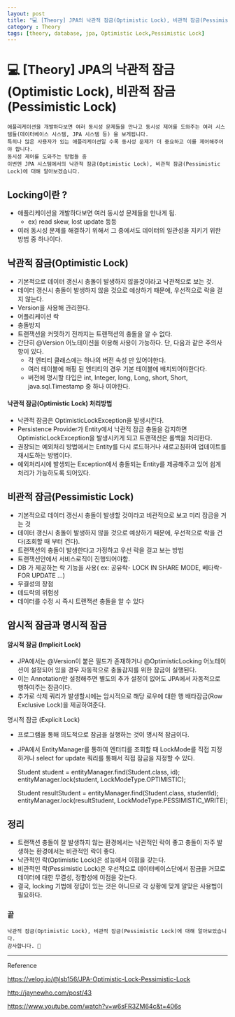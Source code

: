 ```yaml
---
layout: post
title: "💻 [Theory] JPA의 낙관적 잠금(Optimistic Lock), 비관적 잠금(Pessimistic Lock)"
category : Theory
tags: [theory, database, jpa, Optimistic Lock,Pessimistic Lock]
---
```


# 💻 [Theory] JPA의 낙관적 잠금(Optimistic Lock), 비관적 잠금(Pessimistic Lock)

    애플리케이션을 개발하다보면 여러 동시성 문제들을 만나고 동시성 제어를 도와주는 여러 시스템들(데이터베이스 시스템, JPA 시스템 등) 을 보게됩니다.
    특히나 많은 사용자가 있는 애플리케이션일 수록 동시성 문제가 더 중요하고 이를 제어해주어야 합니다.
    동시성 제어를 도와주는 방법들 중
    이번엔 JPA 시스템에서의 낙관적 잠금(Optimistic Lock), 비관적 잠금(Pessimistic Lock)에 대해 알아보겠습니다.   

## Locking이란 ?
- 애플리케이션을 개발하다보면 여러 동시성 문제들을 만나게 됨.
    - ex) read skew, lost update 등등
- 여러 동시성 문제를 해결하기 위해서 그 중에서도 데이터의 일관성을 지키기 위한 방법 중 하나이다.

## 낙관적 잠금(Optimistic Lock)
- 기본적으로 데이터 갱신시 충돌이 발생하지 않을것이라고 낙관적으로 보는 것.
- 데이터 갱신시 충돌이 발생하지 않을 것으로 예상하기 때문에, 우선적으로 락을 걸지 않는다.
- Version을 사용해 관리한다.
- 어플리케이션 락
- 충돌방지
- 트랜잭션을 커밋하기 전까지는 트랜잭션의 충돌을 알 수 없다.
- 간단히 @Version 어노테이션을 이용해 사용이 가능하다. 단, 다음과 같은 주의사항이 있다.
    - 각 엔티티 클래스에는 하나의 버전 속성 만 있어야한다.
    - 여러 테이블에 매핑 된 엔티티의 경우 기본 테이블에 배치되어야한다다.
    - 버전에 명시할 타입은 int, Integer, long, Long, short, Short, java.sql.Timestamp 중 하나 여야한다.

#### 낙관적 잠금(Optimistic Lock) 처리방법
- 낙관적 잠금은 OptimisticLockException을 발생시킨다.
- Persistence Provider가 Entity에서 낙관적 잠금 충돌을 감지하면 OptimisticLockException을 발생시키게 되고 트랜잭션은 롤백을 처리한다.
- 권장되는 예외처리 방법에서는 Entity를 다시 로드하거나 새로고침하여 업데이트를 재시도하는 방법이다.
- 예외처리시에 발생되는 Exception에서 충돌되는 Entity를 제공해주고 있어 쉽게 처리가 가능하도록 되어있다.

## 비관적 잠금(Pessimistic Lock)
- 기본적으로 데이터 갱신시 충돌이 발생할 것이라고 비관적으로 보고 미리 잠금을 거는 것
- 데이터 갱신시 충돌이 발생하지 않을 것으로 예상하기 때문에, 우선적으로 락을 건다(조회할 때 부터 건다).
- 트랜잭션의 충돌이 발생한다고 가정하고 우선 락을 걸고 보는 방법
- 트랜잭션안에서 서비스로직이 진행되어야함.
- DB 가 제공하는 락 기능을 사용( ex: 공유락- LOCK IN SHARE MODE, 베타락-FOR UPDATE …)
- 무결성의 장점
- 데드락의 위험성
- 데이터를 수정 시 즉시 트랜잭션 충돌을 알 수 있다

## 암시적 잠금과 명시적 잠금

#### 암시적 잠금 (Implicit Lock)
- JPA에서는 @Version이 붙은 필드가 존재하거나 @OptimisticLocking 어노테이션이 설정되어 있을 경우 자동적으로 충돌감지를 위한 잠금이 실행된다.
- 이는 Annotation만 설정해주면 별도의 추가 설정이 없어도 JPA에서 자동적으로 행하여주는 잠금이다.
- 추가로 삭제 쿼리가 발생할시에는 암시적으로 해당 로우에 대한 행 배타잠금(Row Exclusive Lock)을 제공하여준다.

명시적 잠금 (Explicit Lock)

- 프로그램을 통해 의도적으로 잠금을 실행하는 것이 명시적 잠금이다.
- JPA에서 EntityManager를 통하여 엔터티를 조회할 때 LockMode를 직접 지정하거나 select for update 쿼리를 통해서 직접 잠금을 지정할 수 있다.


    Student student = entityManager.find(Student.class, id);
    entityManager.lock(student, LockModeType.OPTIMISTIC);
    
    Student resultStudent = entityManager.find(Student.class, studentId);
    entityManager.lock(resultStudent, LockModeType.PESSIMISTIC_WRITE);

## 정리
- 트랜잭션 충돌이 잘 발생하지 않는 환경에서는 낙관적인 락이 좋고 충돌이 자주 발생하는 환경에서는 비관적인 락이 좋다.
- 낙관적인 락(Optimistic Lock)은 성능에서 이점을 갖는다.
- 비관적인 락(Pessimistic Lock)은 우선적으로 데이터베이스단에서 잠금을 거므로 데이터에 대한 무결성, 정합성에 이점을 갖는다.
- 결국, locking 기법에 정답이 있는 것은 아니므로 각 상황에 맞게 알맞은 사용법이 필요하다.


### 끝

    낙관적 잠금(Optimistic Lock), 비관적 잠금(Pessimistic Lock)에 대해 알아보았습니다.
    감사합니다. 🙏
    
-------------------------------------------------

Reference

<https://velog.io/@lsb156/JPA-Optimistic-Lock-Pessimistic-Lock>

<http://jaynewho.com/post/43>

<https://www.youtube.com/watch?v=w6sFR3ZM64c&t=406s>


